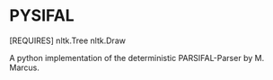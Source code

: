 PYSIFAL
=======================

[REQUIRES]
	nltk.Tree
	nltk.Draw

A python implementation of the deterministic PARSIFAL-Parser by M. Marcus.